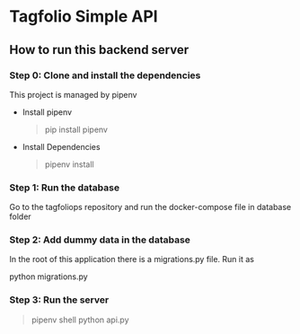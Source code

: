# Tagfolio Simple API

## How to run this backend server

### Step 0: Clone and install the dependencies

This project is managed by pipenv

- Install pipenv
  > pip install pipenv
- Install Dependencies
  > pipenv install

### Step 1: Run the database

Go to the tagfoliops repository and run the docker-compose file in database folder

### Step 2: Add dummy data in the database

In the root of this application there is a migrations.py file. Run it as

python migrations.py

### Step 3: Run the server

> pipenv shell
> python api.py
